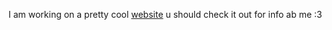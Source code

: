 I am working on a pretty cool [website](https://midna.midnight.miami) u should check it out for info ab me :3
